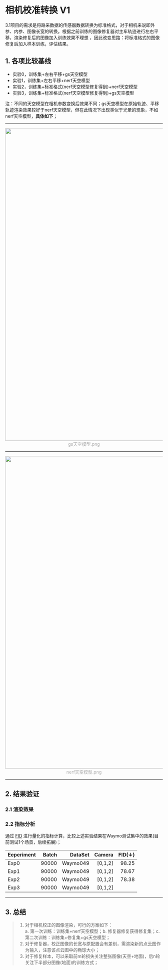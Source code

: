 # 相机校准转换 V1
3.1项目的需求是将路采数据的传感器数据转换为标准格式，对于相机来说即外参、内参、图像长宽的转换。根据之前训练的图像修复器对主车轨迹进行左右平移，渲染修复后的图像加入训练效果不理想
，因此改变思路：将标准格式的图像修复后加入样本训练，评估结果。

## 1. 各项比较基线

- 实验0，训练集+左右平移+gs天空模型   
- 实验1，训练集+左右平移+nerf天空模型   
- 实验2，训练集+标准格式(nerf天空模型修复得到)+nerf天空模型
- 实验3，训练集+标准格式(nerf天空模型修复得到)+gs天空模型 

注：不同的天空模型在相机参数变换后效果不同；gs天空模型在原始轨迹、平移轨迹渲染效果较好于nerf天空模型，但在此情况下出现类似于光晕的现象，不如nerf天空模型，**具体如下**；

<div align=center>
    
  --- 
  
  <img src="https://github.com/user-attachments/assets/fc996c9b-292d-48d0-bf1e-0ca4ff866b31" width="1000px">
  <font color="AAAAAA">gs天空模型.png</font>
  
  --- 
  
  <img src="https://github.com/user-attachments/assets/182ba27f-2b6b-4d5b-9e79-5ca117765d7b" width="1000px">
  <font color="AAAAAA">nerf天空模型.png</font>
    
  --- 

</div>
  
## 2. 结果验证
### 2.1 渲染效果





### 2.2 指标分析
通过 [FID](https://proceedings.neurips.cc/paper/2017/hash/8a1d694707eb0fefe65871369074926d-Abstract.html) 进行量化的指标计算，比较上述实验结果在Waymo测试集中的效果(目前测试1个场景，后续拓展)；

| Eeperiment   | Batch  |   DataSet |   Camera |    FID(↓) |
|:----------|----------:|------:|--------:|--------:|
| Exp0   |90000 |   Waymo049 |[0,1,2]    |    98.25| 
| Exp1   |90000 |   Waymo049 |[0,1,2]    |    78.67| 
| Exp2   |90000 |   Waymo049 |[0,1,2]    |    78.38| 
| Exp3   |90000 |   Waymo049 |[0,1,2]    |         | 

---

## 3. 总结 
> 1. 对于相机校正的图像渲染，可行的方案如下：   
> a. 第一次训练：训练集+nerf天空模型；b. 修复器修复获得修复集；c. 第二次训练：训练集+修复集+gs天空模型；
> 2. 对于修复器，校正图像的长宽与原配置会有差别，需渲染新的点云图作为输入，注意该点云图中的椭球大小；
> 3. 对于修复样本，可以采取前m轮损失关注整张图像(天空+地面)，后n轮关注下半部分图像(地面)的训练方式；
